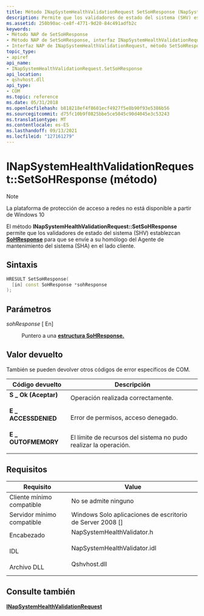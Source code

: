 ```yaml
---
title: Método INapSystemHealthValidationRequest SetSoHResponse (NapSystemHealthValidator.h)
description: Permite que los validadores de estado del sistema (SHV) establezcan soHResponse para que se envíe a su homólogo del Agente de mantenimiento del sistema (SHA) en el lado cliente.
ms.assetid: 250b90ac-ce8f-4771-9d20-84c491adfb2c
keywords:
- Método NAP de SetSoHResponse
- Método NAP de SetSoHResponse, interfaz INapSystemHealthValidationRequest
- Interfaz NAP de INapSystemHealthValidationRequest, método SetSoHResponse
topic_type:
- apiref
api_name:
- INapSystemHealthValidationRequest.SetSoHResponse
api_location:
- qshvhost.dll
api_type:
- COM
ms.topic: reference
ms.date: 05/31/2018
ms.openlocfilehash: b818218ef4f8601ecf4927f5e8b90f93e5386b56
ms.sourcegitcommit: d75fc10b9f0825bbe5ce5045c90d4045e3c53243
ms.translationtype: MT
ms.contentlocale: es-ES
ms.lasthandoff: 09/13/2021
ms.locfileid: "127161279"
---
```

# <a name="inapsystemhealthvalidationrequestsetsohresponse-method"></a>INapSystemHealthValidationRequest::SetSoHResponse (método)

> [!Note]  
> La plataforma de protección de acceso a redes no está disponible a partir de Windows 10

 

El método **INapSystemHealthValidationRequest::SetSoHResponse** permite que los validadores de estado del sistema (SHV) establezcan [**SoHResponse**](/windows/win32/api/naptypes/ns-naptypes-soh) para que se envíe a su homólogo del Agente de mantenimiento del sistema (SHA) en el lado cliente.

## <a name="syntax"></a>Sintaxis


```C++
HRESULT SetSoHResponse(
  [in] const SoHResponse *sohResponse
);
```



## <a name="parameters"></a>Parámetros

<dl> <dt>

*sohResponse* \[ En\]
</dt> <dd>

Puntero a una [**estructura SoHResponse.**](/windows/win32/api/naptypes/ns-naptypes-soh)

</dd> </dl>

## <a name="return-value"></a>Valor devuelto

También se pueden devolver otros códigos de error específicos de COM.



| Código devuelto                                                                                     | Descripción                                                        |
|-------------------------------------------------------------------------------------------------|--------------------------------------------------------------------|
| <dl> <dt>**S \_ Ok (Aceptar)**</dt> </dl>           | Operación realizada correctamente.<br/>                                    |
| <dl> <dt>**E \_ ACCESSDENIED**</dt> </dl> | Error de permisos, acceso denegado.<br/>                       |
| <dl> <dt>**E \_ OUTOFMEMORY**</dt> </dl>  | El límite de recursos del sistema no pudo realizar la operación.<br/> |



 

## <a name="requirements"></a>Requisitos



| Requisito | Value |
|-------------------------------------|---------------------------------------------------------------------------------------------------------|
| Cliente mínimo compatible<br/> | No se admite ninguno<br/>                                                                               |
| Servidor mínimo compatible<br/> | Windows Solo aplicaciones de escritorio de Server 2008 \[\]<br/>                                                    |
| Encabezado<br/>                   | <dl> <dt>NapSystemHealthValidator.h</dt> </dl>   |
| IDL<br/>                      | <dl> <dt>NapSystemHealthValidator.idl</dt> </dl> |
| Archivo DLL<br/>                      | <dl> <dt>Qshvhost.dll</dt> </dl>                 |



## <a name="see-also"></a>Consulte también

<dl> <dt>

[**INapSystemHealthValidationRequest**](inapsystemhealthvalidationrequest.md)
</dt> </dl>

 

 






